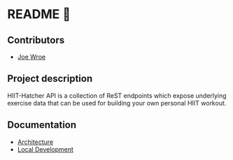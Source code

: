 # README :ledger:

## Contributors

- [Joe Wroe](https://github.com/JoeWroe)

## Project description

HIIT-Hatcher API is a collection of ReST endpoints which expose underlying exercise data that can be used for building your own personal HIIT workout.

## Documentation

   - [Architecture](architecture.md)
   - [Local Development](local_development.md)